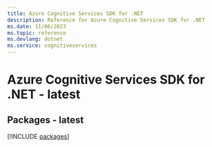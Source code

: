 ```yaml
---
title: Azure Cognitive Services SDK for .NET
description: Reference for Azure Cognitive Services SDK for .NET
ms.date: 11/06/2023
ms.topic: reference
ms.devlang: dotnet
ms.service: cognitiveservices
---
```

# Azure Cognitive Services SDK for .NET - latest
## Packages - latest
[!INCLUDE [packages](cognitive-services-index.md)]